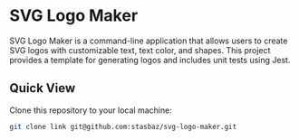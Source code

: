 # SVG Logo Maker

SVG Logo Maker is a command-line application that allows users to create SVG logos with customizable text, text color, and shapes. This project provides a template for generating logos and includes unit tests using Jest.

## Quick View

Clone this repository to your local machine: 

```bash
git clone link git@github.com:stasbaz/svg-logo-maker.git
